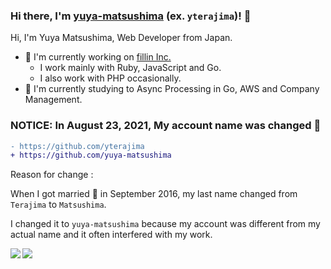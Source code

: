 ### Hi there, I'm [yuya-matsushima](https://github.com/yuya-matsushima) (ex. `yterajima`)! :wave:

Hi, I'm Yuya Matsushima, Web Developer from Japan.

- :office: I'm currently working on [fillin Inc.](https://www.fillin-inc.com)
    - I work mainly with Ruby, JavaScript and Go.
    - I also work with PHP occasionally.
- :book: I'm currently studying to Async Processing in Go, AWS and Company Management.

### NOTICE: In August 23, 2021, My account name was changed :couple:

```diff
- https://github.com/yterajima
+ https://github.com/yuya-matsushima
```

Reason for change :

When I got married :couple: in September 2016, my last name changed from `Terajima` to `Matsushima`.

I changed it to `yuya-matsushima` because my account was different from my actual name and it often interfered with my work.


<a href="https://github.com/yuya-matsushima">
  <img align="left" src="https://github-readme-stats.vercel.app/api?username=yuya-matsushima&show_icons=true" />
</a>
<a href="https://github.com/yuya-matsushima">
  <img align="left" src="https://github-readme-stats.vercel.app/api/top-langs/?username=yuya-matsushima" />
</a>
